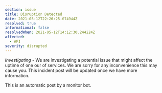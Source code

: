 ```yaml
---
section: issue
title: Disruption Detected
date: 2021-05-12T22:26:25.074944Z
resolved: true
informational: false
resolvedWhen: 2021-05-12T14:12:30.244224Z
affected:
  - API
severity: disrupted
---
```

*Investigating* - We are investigating a potential issue that might affect the uptime of one our of services. We are sorry for any inconvenience this may cause you. This incident post will be updated once we have more information.

This is an automatic post by a monitor bot.
        